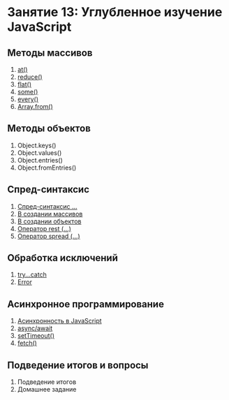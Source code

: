 # Занятие 13: Углубленное изучение JavaScript

## Методы массивов

1. [at()](https://doka.guide/js/array-at)
2. [reduce()](https://doka.guide/js/array-reduce)
3. [flat()](https://doka.guide/js/array-flat)
4. [some()](https://doka.guide/js/array-some)
5. [every()](https://doka.guide/js/array-every)
6. [Array.from()](https://doka.guide/js/array-from)

## Методы объектов

1. Object.keys()
2. Object.values()
3. Object.entries()
4. Object.fromEntries()

## Спред-синтаксис

1. [Спред-синтаксис ...](https://doka.guide/js/spread)
2. [В создании массивов](https://doka.guide/js/spread/#pri-sozdanii-massivov-s-pomoshchyu-literala)
3. [В создании объектов](https://doka.guide/js/spread/#pri-sozdanii-obekta-s-pomoshchyu-literala)
4. [Оператор rest (...)](https://doka.guide/js/spread/#operator-rest-...)
5. [Оператор spread (...)](https://doka.guide/js/spread/#operator-spread-...)

## Обработка исключений

1. [try...catch](https://doka.guide/js/try-catch)
2. [Error](https://doka.guide/js/errors)

## Асинхронное программирование

1. [Асинхронность в JavaScript](https://doka.guide/js/async-in-js)
2. [async/await](https://doka.guide/js/async-await)
3. [setTimeout()](https://doka.guide/js/settimeout)
4. [fetch()](https://doka.guide/js/fetch)

## Подведение итогов и вопросы

1. Подведение итогов
2. Домашнее задание